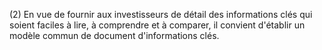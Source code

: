 (2) En vue de fournir aux investisseurs de détail des informations clés qui soient faciles à lire, à comprendre et à comparer, il convient d'établir un modèle commun de document d'informations clés.
